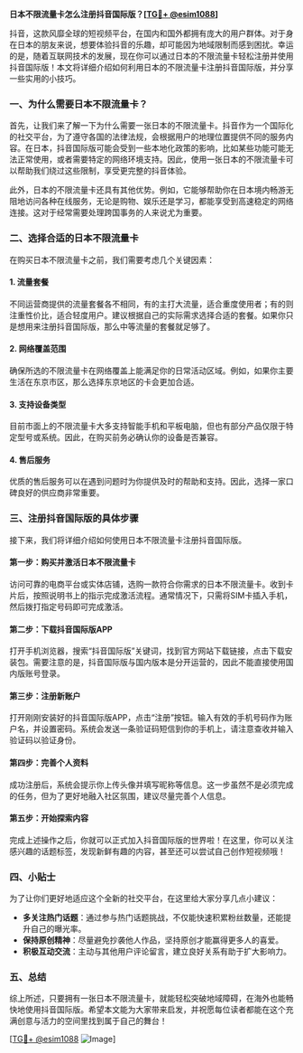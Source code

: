 **日本不限流量卡怎么注册抖音国际版？[[TG💪+ @esim1088](https://t.me/s/esim1088)]**

抖音，这款风靡全球的短视频平台，在国内和国外都拥有庞大的用户群体。对于身在日本的朋友来说，想要体验抖音的乐趣，却可能因为地域限制而感到困扰。幸运的是，随着互联网技术的发展，现在你可以通过日本的不限流量卡轻松注册并使用抖音国际版！本文将详细介绍如何利用日本的不限流量卡注册抖音国际版，并分享一些实用的小技巧。

### 一、为什么需要日本不限流量卡？

首先，让我们来了解一下为什么需要一张日本的不限流量卡。抖音作为一个国际化的社交平台，为了遵守各国的法律法规，会根据用户的地理位置提供不同的服务内容。在日本，抖音国际版可能会受到一些本地化政策的影响，比如某些功能可能无法正常使用，或者需要特定的网络环境支持。因此，使用一张日本的不限流量卡可以帮助我们绕过这些限制，享受更完整的抖音体验。

此外，日本的不限流量卡还具有其他优势。例如，它能够帮助你在日本境内畅游无阻地访问各种在线服务，无论是购物、娱乐还是学习，都能享受到高速稳定的网络连接。这对于经常需要处理跨国事务的人来说尤为重要。

### 二、选择合适的日本不限流量卡

在购买日本不限流量卡之前，我们需要考虑几个关键因素：

#### 1. 流量套餐
不同运营商提供的流量套餐各不相同，有的主打大流量，适合重度使用者；有的则注重性价比，适合轻度用户。建议根据自己的实际需求选择合适的套餐。如果你只是想用来注册抖音国际版，那么中等流量的套餐就足够了。

#### 2. 网络覆盖范围
确保所选的不限流量卡在网络覆盖上能满足你的日常活动区域。例如，如果你主要生活在东京市区，那么选择东京地区的卡会更加合适。

#### 3. 支持设备类型
目前市面上的不限流量卡大多支持智能手机和平板电脑，但也有部分产品仅限于特定型号或系统。因此，在购买前务必确认你的设备是否兼容。

#### 4. 售后服务
优质的售后服务可以在遇到问题时为你提供及时的帮助和支持。因此，选择一家口碑良好的供应商非常重要。

### 三、注册抖音国际版的具体步骤

接下来，我们将详细介绍如何使用日本不限流量卡注册抖音国际版。

#### 第一步：购买并激活日本不限流量卡
访问可靠的电商平台或实体店铺，选购一款符合你需求的日本不限流量卡。收到卡片后，按照说明书上的指示完成激活流程。通常情况下，只需将SIM卡插入手机，然后拨打指定号码即可完成激活。

#### 第二步：下载抖音国际版APP
打开手机浏览器，搜索“抖音国际版”关键词，找到官方网站下载链接，点击下载安装包。需要注意的是，抖音国际版与国内版本是分开运营的，因此不能直接使用国内版账号登录。

#### 第三步：注册新账户
打开刚刚安装好的抖音国际版APP，点击“注册”按钮。输入有效的手机号码作为账户名，并设置密码。系统会发送一条验证码短信到你的手机上，请注意查收并输入验证码以验证身份。

#### 第四步：完善个人资料
成功注册后，系统会提示你上传头像并填写昵称等信息。这一步虽然不是必须完成的任务，但为了更好地融入社区氛围，建议尽量完善个人信息。

#### 第五步：开始探索内容
完成上述操作之后，你就可以正式加入抖音国际版的世界啦！在这里，你可以关注感兴趣的话题标签，发现新鲜有趣的内容，甚至还可以尝试自己创作短视频哦！

### 四、小贴士

为了让你们更好地适应这个全新的社交平台，在这里给大家分享几点小建议：

- **多关注热门话题**：通过参与热门话题挑战，不仅能快速积累粉丝数量，还能提升自己的曝光率。
- **保持原创精神**：尽量避免抄袭他人作品，坚持原创才能赢得更多人的喜爱。
- **积极互动交流**：主动与其他用户评论留言，建立良好关系有助于扩大影响力。

### 五、总结

综上所述，只要拥有一张日本不限流量卡，就能轻松突破地域障碍，在海外也能畅快地使用抖音国际版。希望本文能为大家带来启发，并祝愿每位读者都能在这个充满创意与活力的空间里找到属于自己的舞台！

[[TG💪+ @esim1088](https://t.me/s/esim1088) ![Image](https://i.postimg.cc/4NQfJmqS/Snipaste-2025-05-13-00-14-12.png)]